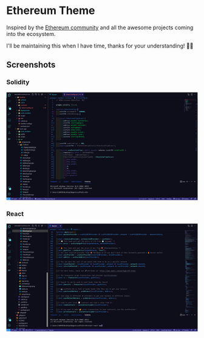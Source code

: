 # Ethereum Theme

Inspired by the [Ethereum community](https://ethereum.org/en/) and all the awesome projects coming into the ecosystem.


I'll be maintaining this when I have time, thanks for your understanding! 🙏🏽

## Screenshots

### Solidity

![Solidity screenshot](https://github.com/MichaelMacaulay/Ethereum-Theme/blob/main/solidity1.PNG?raw=true)

### React

![React screenshot](https://github.com/MichaelMacaulay/Ethereum-Theme/blob/main/react1.PNG?raw=true)

